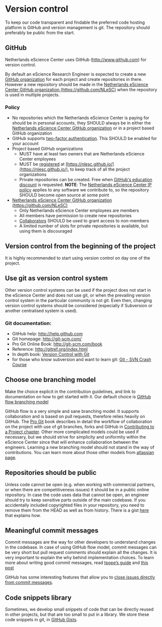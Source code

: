 # Version control

To keep our code transparent and findable the preferred code hosting platform is
GitHub and version management is git. The repository should preferably be public
from the start.

## GitHub

Netherlands eScience Center uses GitHub (http://www.github.com) for version
control.

By default an eScience Research Engineer is expected to create a new [GitHub
organization](https://help.github.com/articles/creating-a-new-organization-account/)
for each project and create repositories in there.
However a new repository should be made in the [Netherlands eScience Center
GitHub organization (https://github.com/NLeSC)](https://github.com/NLeSC) when
the repository is used in multiple projects.

### Policy

* No repositories which the Netherlands eScience Center is paying for should be in
personal accounts, they SHOULD always be in either the [Netherlands eScience
Center GitHub organization](https://github.com/NLeSC) or in a project based
GitHub organization
* GitHub supports [two-factor
authentication](https://help.github.com/articles/about-two-factor-authentication/).
This SHOULD be enabled for your account
* Project based GitHub organizations
  * MUST have at least two owners that are Netherlands eScience Center employees
  * MUST be
[registered](https://github.com/NLeSC/nlesc.github.io#adding-an-github-organization)
at [https://nlesc.github.io/](https://nlesc.github.io/), to keep track of all
the project organizations
  * Private repositories can be created. Free when [GitHub's education
discount](https://education.github.com/) is requested. **NOTE**: The
[Netherlands eScience Center IP
policy](https://www.esciencecenter.nl/NLeSC_IP_policy_vJan2015.pdf) applies to
any software we contribute to, so the repository SHOULD become open source at
some point
* [Netherlands eScience Center GitHub organization (https://github.com/NLeSC)](https://github.com/NLeSC)
  * Only Netherlands eScience Center employees are members
  * All members have permission to create new repositories
  * [Collaborators](https://help.github.com/articles/inviting-collaborators-to-a-personal-repository/)
SHOULD be used to grant access to non-members
  * A limited number of slots for private repositories is available, but using them is discouraged

## Version control from the beginning of the project

It is highly recommended to start using version control on day one of the project.

## Use git as version control system

Other version control systems can be used if the project does not start in the
eScience Center and does not use git, or when the prevailing version control
system in the particular community is not git. Even then, changing version
control systems should be considered (especially if Subversion or another
centralised system is used).

### Git documentation:

* GitHub help: http://help.github.com
* Git homepage: http://git-scm.com/
* Pro Git Online Book: http://git-scm.com/book
* Reference: http://gitref.org/index.html
* In depth book: [Version Control with Git](http://www.amazon.com/Version-Control-Git-collaborative-development/dp/1449316387/ref=sr_1_1?ie=UTF8&qid=1347950111&sr=8-1&keywords=git)
* for those who know subversion and want to learn git: [Git - SVN Crash
Course](http://git-scm.com/course/svn.html)

## Choose one branching model

Make the choice explicit in the contribution guidelines, and link to
documentation on how to get started with it. Our default choice is [GitHub flow
branching model](https://guides.github.com/introduction/flow/)

GitHub flow is a very simple and sane branching model. It supports collaboration
and is based on pull requests, therefore relies heavily on GitHub. The [Pro
Git](https://git-scm.com/doc) book describes in detail the workflow of
collaboration on the project with use of git branches, forks and GitHub in
[Contributing to a Project
chapter](https://git-scm.com/book/en/v2/GitHub-Contributing-to-a-Project). Other
more complicated models could be used if necessary, but we should strive for
simplicity and uniformity within the eScience Center since that will enhance
collaboration between the engineers. Learning a new branching model should not
stand in the way of contributions. You can learn more about those other models
from [atlassian
page](https://www.atlassian.com/git/tutorials/comparing-workflows).

## Repositories should be public

Unless code cannot be open (e.g. when working with commercial partners, or when
there are competitiveness issues) it should be in a public online repository. In
case the code uses data that cannot be open, an engineer should try to keep
sensitive parts outside of the main codebase. If you accidentally included
copyrighted files in your repository, you need to remove them from the HEAD as
well as from history. There is a gist
[here](https://gist.github.com/jspaaks/df292d42ecbd5e28d4620f011c602b90) that
explains how.

## Meaningful commit messages

Commit messages are the way for other developers to understand changes in the
codebase. In case of using GitHub flow model, commit messages can be very short
but pull request comments should explain all the changes. It is very important
to explain the why behind implementation choices. To learn more about writing
good commit messages, read [tpope’s
guide](http://tbaggery.com/2008/04/19/a-note-about-git-commit-messages.html) and
[this post](http://who-t.blogspot.nl/2009/12/on-commit-messages.html)

GitHub has some interesting features that allow you to [close issues directly
from commit
messages](https://help.github.com/articles/closing-issues-via-commit-messages/).

## Code snippets library

Sometimes, we develop small snippets of code that can be directly reused in
other projects, but that are too small to put in a library. We store these code
snippets in git, in [GitHub Gists](https://gist.github.com/).
